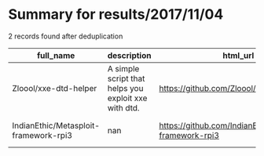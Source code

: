 
# Summary for results/2017/11/04
    
2 records found after deduplication

| full_name | description | html_url | matched_list | matched_count | pushed_at | size | stargazers_count | language | forks_count | vul_ids |
|---------------------------------------|------------------------------------------------------|----------------------------------------------------------|----------------------------------|-----------------|---------------------------|--------|--------------------|------------|---------------|-----------|
| Zloool/xxe-dtd-helper | A simple script that helps you exploit xxe with dtd. | https://github.com/Zloool/xxe-dtd-helper | ['exploit'] | 1 | 2017-11-04 08:59:59+00:00 | 7 | 3 | Python | 0 | [] |
| IndianEthic/Metasploit-framework-rpi3 | nan | https://github.com/IndianEthic/Metasploit-framework-rpi3 | ['metasploit module OR payload'] | 1 | 2017-11-04 03:24:08+00:00 | 0 | 0 | nan | 0 | [] |
